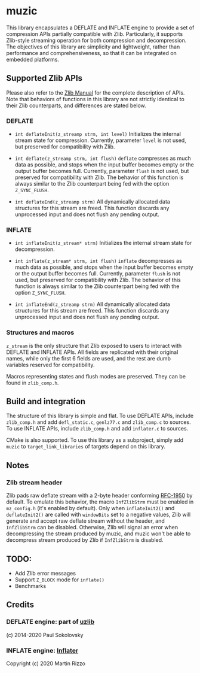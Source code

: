 # muzic
This library encapsulates a DEFLATE and INFLATE engine to provide a set of compression APIs partially compatible with Zlib. Particularly, it supports Zlib-style streaming operation for both compression and decompression. The objectives of this library are simplicity and lightweight, rather than performance and comprehensiveness, so that it can be integrated on embedded platforms.

## Supported Zlib APIs
Please also refer to the [Zlib Manual](https://www.zlib.net/manual.html) for the complete description of APIs. Note that behaviors of functions in this library are not strictly identical to their Zlib counterparts, and differences are stated below.

### DEFLATE
* `int deflateInit(z_streamp strm, int level)`
Initializes the internal stream state for compression. Currently, parameter `level` is not used, but preserved for compatibility with Zlib.

* `int deflate(z_streamp strm, int flush)`
`deflate` compresses as much data as possible, and stops when the input buffer becomes empty or the output buffer becomes full. Currently, parameter `flush` is not used, but preserved for compatibility with Zlib. The behavior of this function is always similar to the Zlib counterpart being fed with the option `Z_SYNC_FLUSH`.

* `int deflateEnd(z_streamp strm)`
All dynamically allocated data structures for this stream are freed. This function discards any unprocessed input and does not flush any pending output.

### INFLATE
* `int inflateInit(z_stream* strm)`
Initializes the internal stream state for decompression.

* `int inflate(z_stream* strm, int flush)`
`inflate` decompresses as much data as possible, and stops when the input buffer becomes empty or the output buffer becomes full. Currently, parameter `flush` is not used, but preserved for compatibility with Zlib. The behavior of this function is always similar to the Zlib counterpart being fed with the option `Z_SYNC_FLUSH`.

* `int inflateEnd(z_streamp strm)`
All dynamically allocated data structures for this stream are freed. This function discards any unprocessed input and does not flush any pending output.

### Structures and macros
`z_stream` is the only structure that Zlib exposed to users to interact with DEFLATE and INFLATE APIs. All fields are replicated with their original names, while only the first 6 fields are used, and the rest are dumb variables reserved for compatibility.

Macros representing states and flush modes are preserved. They can be found in `zlib_comp.h`.

## Build and integration
The structure of this library is simple and flat. To use DEFLATE APIs, include `zlib_comp.h` and add `defl_static.c`, `genlz77.c` and `zlib_comp.c` to sources. To use INFLATE APIs, include `zlib_comp.h` and add `inflater.c` to sources.

CMake is also supported. To use this library as a subproject, simply add `muzic` to `target_link_libraries` of targets depend on this library.

## Notes
### Zlib stream header
Zlib pads raw deflate stream with a 2-byte header conforming [RFC-1950](https://www.rfc-editor.org/rfc/rfc1950) by default. To emulate this behavior, the macro `InfZlibStrm` must be enabled in `mz_config.h` (it's enabled by default). Only when `inflateInit2()` and `deflateInit2()` are called with `windowBits` set to a negative values, Zlib will generate and accept raw deflate stream without the header, and `InfZlibStrm` can be disabled. Otherwise, Zlib will signal an error when decompressing the stream produced by muzic, and muzic won't be able to decompress stream produced by Zlib if `InfZlibStrm` is disabled.

## TODO:
* Add Zlib error messages
* Support `Z_BLOCK` mode for `inflate()`
* Benchmarks

## Credits
### DEFLATE engine: part of [uzlib](https://github.com/pfalcon/uzlib)
(c) 2014-2020 Paul Sokolovsky

### INFLATE engine: [Inflater](https://github.com/martin-rizzo/Inflater)
Copyright (c) 2020 Martin Rizzo
